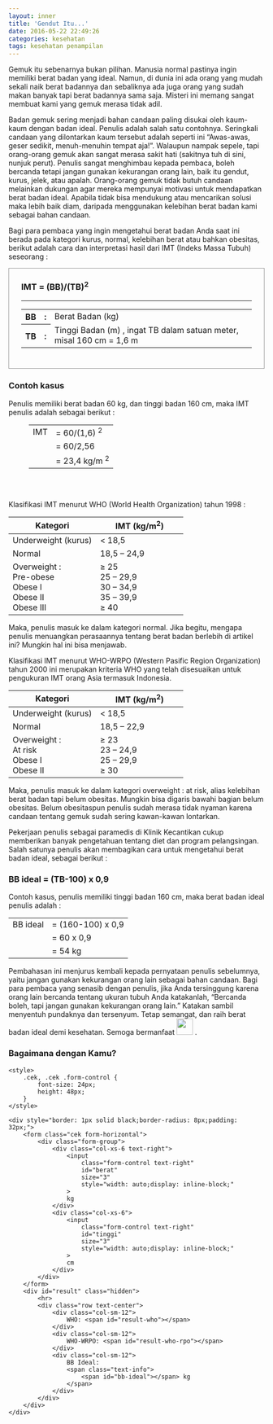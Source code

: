 ```yaml
---
layout: inner
title: 'Gendut Itu...'
date: 2016-05-22 22:49:26
categories: kesehatan
tags: kesehatan penampilan
---
```


Gemuk itu sebenarnya bukan pilihan. Manusia normal pastinya ingin memiliki berat
badan yang ideal. Namun, di dunia ini ada orang yang mudah sekali naik berat
badannya dan sebaliknya ada juga orang yang sudah makan banyak tapi berat
badannya sama saja. Misteri ini memang sangat membuat kami yang gemuk merasa
tidak adil.

Badan gemuk sering menjadi bahan candaan paling disukai oleh kaum-kaum dengan
badan ideal. Penulis adalah salah satu contohnya. Seringkali candaan yang
dilontarkan kaum tersebut adalah seperti ini “Awas-awas, geser sedikit,
menuh-menuhin tempat aja!”. Walaupun nampak sepele, tapi orang-orang gemuk akan
sangat merasa sakit hati (sakitnya tuh di sini, nunjuk perut). Penulis sangat
menghimbau kepada pembaca, boleh bercanda tetapi jangan gunakan kekurangan orang
lain, baik itu gendut, kurus, jelek, atau apalah. Orang-orang gemuk tidak butuh
candaan melainkan dukungan agar mereka mempunyai motivasi untuk mendapatkan
berat badan ideal. Apabila tidak bisa mendukung atau mencarikan solusi maka
lebih baik diam, daripada menggunakan kelebihan berat badan kami sebagai bahan
candaan.

Bagi para pembaca yang ingin mengetahui berat badan Anda saat ini berada pada
kategori kurus, normal, kelebihan berat atau bahkan obesitas, berikut adalah
cara dan interpretasi hasil dari IMT (Indeks Massa Tubuh) seseorang :

<div class="row">
    <div class="col-md-6 col-sm-8 col-md-offset-3 col-sm-offset-2">
        <div style="border: 1px solid #999;padding: 24px;padding-top: 0;">
            <h3 class="text-center">IMT = (BB)/(TB)<sup>2</sup></h3>
            <hr>
            <table class="normal">
                <tr>
                    <th><b>BB</b></th>
                    <th style="padding: 0 8px;"><b>:</b></th>
                    <td>Berat Badan (kg)</td>
                </tr>
                <tr>
                    <th>TB</th>
                    <th style="padding: 0 8px;">:</th>
                    <td>
                        Tinggi Badan (m) , ingat TB dalam satuan meter, misal
                        160 cm = 1,6 m
                    </td>
                </tr>
            </table>
        </div>
    </div>
</div>

### Contoh kasus

Penulis memiliki berat badan 60 kg, dan tinggi badan 160 cm, maka IMT penulis
adalah sebagai berikut :

<div style="padding-left: 40px;padding-bottom: 32px;">
    <table>
        <tr>
            <td>IMT</td>
            <td>= 60/(1,6) <sup>2</sup></td>
        </tr>
        <tr>
            <td></td>
            <td>= 60/2,56</td>
        </tr>
        <tr>
            <td></td>
            <td>= 23,4 kg/m <sup>2</sup></td>
        </tr>
    </table>
</div>

Klasifikasi IMT menurut WHO (World Health Organization) tahun 1998 :

<div>
    <table class="table table-bordered text-center">
        <thead>
            <tr>
                <th class="text-center" style="width: 50%;">Kategori</th>
                <th class="text-center" style="width: 50%;">IMT (kg/m<sup>2</sup>)</th>
            </tr>
        </thead>
        <tbody>
            <tr>
                <td>Underweight (kurus)</td>
                <td>&lt; 18,5</td>
            </tr>
            <tr>
                <td>Normal</td>
                <td>18,5 – 24,9</td>
            </tr>
            <tr>
                <td>
                    Overweight :
                    <br>
                    Pre-obese
                    <br>
                    Obese I
                    <br>
                    Obese II
                    <br>
                    Obese III
                </td>
                <td>
                    ≥ 25
                    <br>
                    25 – 29,9
                    <br>
                    30 – 34,9
                    <br>
                    35 – 39,9
                    <br>
                    ≥ 40
                </td>
            </tr>
        </tbody>
    </table>
</div>

Maka, penulis masuk ke dalam kategori normal. Jika begitu, mengapa penulis
menuangkan perasaannya tentang berat badan berlebih di artikel ini? Mungkin hal
ini bisa menjawab.

Klasifikasi IMT menurut WHO-WRPO (Western Pasific Region Organization) tahun
2000 ini merupakan kriteria WHO yang telah disesuaikan untuk pengukuran IMT
orang Asia termasuk Indonesia.

<div>
    <table class="table table-bordered text-center">
        <thead>
            <tr>
                <th class="text-center" style="width: 50%;">Kategori</th>
                <th class="text-center" style="width: 50%;">IMT (kg/m<sup>2</sup>)</th>
            </tr>
        </thead>
        <tbody>
            <tr>
                <td>Underweight (kurus)</td>
                <td>&lt; 18,5</td>
            </tr>
            <tr>
                <td>Normal</td>
                <td>18,5 – 22,9</td>
            </tr>
            <tr>
                <td>
                    Overweight :
                    <br>
                    At risk
                    <br>
                    Obese I
                    <br>
                    Obese II
                </td>
                <td>
                    ≥ 23
                    <br>
                    23 – 24,9
                    <br>
                    25 – 29,9
                    <br>
                    ≥ 30
                </td>
            </tr>
        </tbody>
    </table>
</div>

Maka, penulis masuk ke dalam kategori overweight : at risk, alias kelebihan berat
badan tapi belum obesitas. Mungkin bisa digaris bawahi bagian belum obesitas. Belum
obesitaspun penulis sudah merasa tidak nyaman karena candaan tentang gemuk sudah
sering kawan-kawan lontarkan.

Pekerjaan penulis sebagai paramedis di Klinik Kecantikan cukup memberikan
banyak pengetahuan tentang diet dan program pelangsingan. Salah satunya penulis akan
membagikan cara untuk mengetahui berat badan ideal, sebagai berikut :

<h3 class="text-center">
    BB ideal = (TB-100) x 0,9
</h3>

Contoh kasus, penulis memiliki tinggi badan 160 cm, maka berat badan ideal penulis
adalah :

<div>
    <table>
        <tr>
            <td>BB ideal</td>
            <td>= (160-100) x 0,9</td>
        </tr>
        <tr>
            <td></td>
            <td>= 60 x 0,9</td>
        </tr>
        <tr>
            <td></td>
            <td>= 54 kg</td>
        </tr>
    </table>
</div>

Pembahasan ini menjurus kembali kepada pernyataan penulis sebelumnya, yaitu
jangan gunakan kekurangan orang lain sebagai bahan candaan. Bagi para pembaca yang
senasib dengan penulis, jika Anda tersinggung karena orang lain bercanda tentang ukuran
tubuh Anda katakanlah, “Bercanda boleh, tapi jangan gunakan kekurangan orang lain.”
Katakan sambil menyentuh pundaknya dan tersenyum. Tetap semangat, dan raih berat
badan ideal demi kesehatan. Semoga bermanfaat 
<img src="https://twemoji.maxcdn.com/svg/1f609.svg" style="width: 32px;">
.

<div>
    <h3 class="special">
        <span>
            Bagaimana dengan Kamu?
        </span>
    </h3>

    <style>
        .cek, .cek .form-control {
            font-size: 24px;
            height: 48px;
        }
    </style>

    <div style="border: 1px solid black;border-radius: 8px;padding: 32px;">
        <form class="cek form-horizontal">
            <div class="form-group">
                <div class="col-xs-6 text-right">
                    <input
                        class="form-control text-right"
                        id="berat"
                        size="3"
                        style="width: auto;display: inline-block;"
                    >
                    kg
                </div>
                <div class="col-xs-6">
                    <input
                        class="form-control text-right"
                        id="tinggi"
                        size="3"
                        style="width: auto;display: inline-block;"
                    >
                    cm
                </div>
            </div>
        </form>
        <div id="result" class="hidden">
            <hr>
            <div class="row text-center">
                <div class="col-sm-12">
                    WHO: <span id="result-who"></span>
                </div>
                <div class="col-sm-12">
                    WHO-WRPO: <span id="result-who-rpo"></span>
                </div>
                <div class="col-sm-12">
                    BB Ideal: 
                    <span class="text-info">
                        <span id="bb-ideal"></span> kg
                    </span>
                </div>
            </div>
        </div>
    </div>
</div>


<script src="https://cdnjs.cloudflare.com/ajax/libs/jquery.alphanum/1.0.24/jquery.alphanum.js">
</script>

<script>
    $(function() {
        function checkIdealWeight(h) {
            return ((h-100)*0.9).toFixed(2);
        }
        function checkWHOWRPO(w, h) {
            var text = "";
            var textStyle = "info";
            var el = $("<span>");
            h = h/100;
            var imt = w/Math.pow(h, 2);
            if (imt < 18.5) {
                text = "Underweight (kurus)";
                textStyle = "warning";
            } else if(imt < 23) {
                text = "Normal";
                textStyle = "success";
            } else {
                $ow = "Obese II";
                if (imt < 25) {
                    $ow = "At risk";
                } else if (imt < 30) {
                    $ow = "Obese I";
                }
                text = "Overweight ~ "+$ow;
                textStyle = "danger";
            }
            return el.addClass("text-"+textStyle).text(text);
        }
        function checkWHO(w, h) {
            var text = "";
            var textStyle = "info";
            var el = $("<span>");
            h = h/100;
            var imt = w/Math.pow(h, 2);
            if (imt < 18.5) {
                text = "Underweight (kurus)";
                textStyle = "warning";
            } else if(imt < 25) {
                text = "Normal";
                textStyle = "success";
            } else {
                $ow = "Obese III";
                if (imt < 30) {
                    $ow = "Pre-obese";
                } else if (imt < 35) {
                    $ow = "Obese I";
                } else if (imt < 40) {
                    $ow = "Obese II";
                }
                text = "Overweight ~ "+$ow;
                textStyle = "danger";
            }
            return el.addClass("text-"+textStyle).text(text);
        }
        var options = {allowMinus: false};
        $("#berat").numeric(options);
        $("#tinggi").numeric(options);
        function isInputValid() {
            if (
                $.isNumeric($("#berat").val())
                && $.isNumeric($("#tinggi").val())
            ) return true;
            return false;
        }
        $(".cek input").keyup(function() {
            if (isInputValid()) {
                var w = $("#berat").val();
                var h = $("#tinggi").val();
                $("#result-who").html(checkWHO(w, h));
                $("#result-who-rpo").html(checkWHOWRPO(w, h));
                $("#bb-ideal").html(checkIdealWeight(h));
                $("#result").removeClass('hidden');
            } else {
                $("#result").addClass('hidden');
            }
        });

    });
</script>

